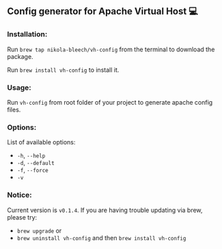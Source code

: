## Config generator for Apache Virtual Host :computer:

### Installation:
Run `brew tap nikola-bleech/vh-config` from the terminal to download the package.

Run `brew install vh-config` to install it.

### Usage:
Run `vh-config` from root folder of your project to generate apache config files.

### Options:
List of available options:
* `-h`, `--help`
* `-d`, `--default`
* `-f`,  `--force`
* `-v`

### Notice:
Current version is `v0.1.4`. If you are having trouble updating via brew, please try:
* `brew upgrade` or
* `brew uninstall vh-config` and then `brew install vh-config`

